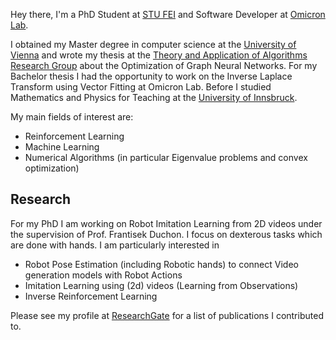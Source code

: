 Hey there, I'm a PhD Student at [STU FEI](https://www.fei.stuba.sk/) and Software Developer at [Omicron Lab](https://www.omicron-lab.com/).

I obtained my Master degree in computer science at the [University of Vienna](https://www.univie.ac.at/) and wrote my thesis at the [Theory and Application of Algorithms Research Group](https://taa.cs.univie.ac.at/) about the Optimization of Graph Neural Networks. For my Bachelor thesis I had the opportunity to work on the Inverse Laplace Transform using Vector Fitting at Omicron Lab. Before I studied Mathematics and Physics for Teaching at the [University of Innsbruck](https://www.uibk.ac.at/de/).

My main fields of interest are:
- Reinforcement Learning
- Machine Learning
- Numerical Algorithms (in particular Eigenvalue problems and convex optimization)

## Research
For my PhD I am working on Robot Imitation Learning from 2D videos under the supervision of Prof. Frantisek Duchon. I focus on dexterous tasks which are done with hands. I am particularly interested in
- Robot Pose Estimation (including Robotic hands) to connect Video generation models with Robot Actions
- Imitation Learning using (2d) videos (Learning from Observations)
- Inverse Reinforcement Learning

Please see my profile at [ResearchGate](https://www.researchgate.net/profile/Simon_Fetzel) for a list of publications I contributed to.
